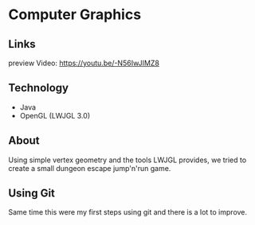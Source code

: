 # Computer Graphics

## Links
preview Video: https://youtu.be/-N56IwJIMZ8

## Technology
* Java
* OpenGL (LWJGL 3.0)

## About
Using simple vertex geometry and the tools LWJGL provides, we tried to create a small dungeon escape jump'n'run game.

## Using Git

Same time this were my first steps using git and there is a lot to improve.
